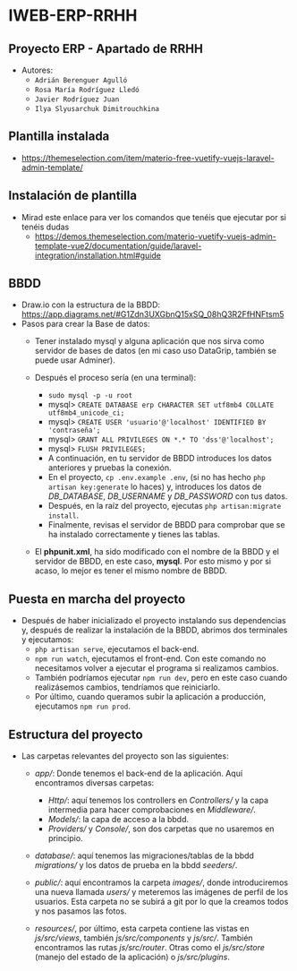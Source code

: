 # IWEB-ERP-RRHH
## Proyecto ERP - Apartado de RRHH

- Autores:
    - `Adrián Berenguer Agulló`
    - `Rosa María Rodríguez Lledó`
    - `Javier Rodríguez Juan`
    - `Ilya Slyusarchuk Dimitrouchkina`

## Plantilla instalada
- https://themeselection.com/item/materio-free-vuetify-vuejs-laravel-admin-template/

## Instalación de plantilla
-  Mirad este enlace para ver los comandos que tenéis que ejecutar por si tenéis dudas
    - https://demos.themeselection.com/materio-vuetify-vuejs-admin-template-vue2/documentation/guide/laravel-integration/installation.html#guide

## BBDD
- Draw.io con la estructura de la BBDD: https://app.diagrams.net/#G1Zdn3UXGbnQ15xSQ_08hQ3R2FfHNFtsm5
- Pasos para crear la Base de datos:
    - Tener instalado mysql y alguna aplicación que nos sirva como servidor de bases de datos (en mi caso uso DataGrip, también se puede usar Adminer).
    - Después el proceso sería (en una terminal):
        - `sudo mysql -p -u root`
        - mysql> `CREATE DATABASE erp CHARACTER SET utf8mb4 COLLATE utf8mb4_unicode_ci;`
        - mysql> `CREATE USER 'usuario'@'localhost' IDENTIFIED BY 'contraseña';`
        - mysql> `GRANT ALL PRIVILEGES ON *.* TO 'dss'@'localhost';`
        - mysql> `FLUSH PRIVILEGES;`
        - A continuación, en tu servidor de BBDD introduces los datos anteriores y pruebas la conexión.
        - En el proyecto, `cp .env.example .env`, (si no has hecho `php artisan key:generate` lo haces) y, introduces los datos de *DB_DATABASE*, *DB_USERNAME* y *DB_PASSWORD* con tus datos.
        - Después, en la raíz del proyecto, ejecutas `php artisan:migrate install`.
        - Finalmente, revisas el servidor de BBDD para comprobar que se ha instalado correctamente y tienes las tablas.

    - El **phpunit.xml**, ha sido modificado con el nombre de la BBDD y el servidor de BBDD, en este caso, **mysql**. Por esto mismo y por si acaso, lo mejor es tener el mismo nombre de BBDD.

## Puesta en marcha del proyecto
- Después de haber inicializado el proyecto instalando sus dependencias y, después de realizar la instalación de la BBDD, abrimos dos terminales y ejecutamos:
    - `php artisan serve`, ejecutamos el back-end.
    - `npm run watch`, ejecutamos el front-end. Con este comando no necesitamos volver a ejecutar el programa si realizamos cambios.
    - También podríamos ejecutar `npm run dev`, pero en este caso cuando realizásemos cambios, tendríamos que reiniciarlo.
    - Por último, cuando queramos subir la aplicación a producción, ejecutamos `npm run prod`.

## Estructura del proyecto
- Las carpetas relevantes del proyecto son las siguientes:
    - *app/*: Donde tenemos el back-end de la aplicación. Aquí encontramos diversas carpetas:
        - *Http/*: aquí tenemos los controllers en *Controllers/* y la capa intermedia para hacer comprobaciones en *Middleware/*.
        - *Models/*: la capa de acceso a la bbdd.
        - *Providers/* y *Console/*, son dos carpetas que no usaremos en principio.

    - *database/*: aquí tenemos las migraciones/tablas de la bbdd *migrations/* y los datos de prueba en la bbdd *seeders/*.

    - *public/*: aquí encontramos la carpeta *images/*, donde introduciremos una nueva llamada *users/* y meteremos las imágenes de perfil de los usuarios. Esta carpeta no se subirá a git por lo que la creamos todos y nos pasamos las fotos.

    - *resources/*, por último, esta carpeta contiene las vistas en *js/src/views*, también *js/src/components* y *js/src/*. También encontramos las rutas *js/src/router*. Otras como el *js/src/store* (manejo del estado de la aplicación) o *js/src/plugins*.
